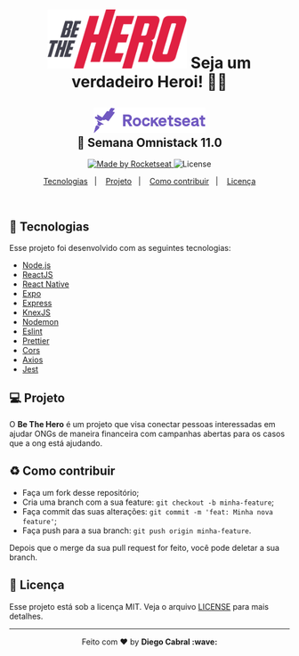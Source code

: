 <h1 align="center">
    <img alt="Semana OmniStack" src="img/logo3x.png" width="250px" />
    <b>Seja um verdadeiro Heroi!</b> 🦸‍♂️
</h1>

<h2 align="center">

  <img alt="Semana OmniStack" src="img/rocket.svg" width="200px" />
  <br/>
  🚀 Semana Omnistack 11.0
</h2>

<p align="center">
  <a href="https://rocketseat.com.br">
    <img alt="Made by Rocketseat" src="https://img.shields.io/badge/made%20by-Rocketseat-red">
  </a>
  <img alt="License" src="https://img.shields.io/badge/license-MIT-red">
</p>


<p align="center">
  <a href="#rocket-tecnologias">Tecnologias</a>&nbsp;&nbsp;&nbsp;|&nbsp;&nbsp;&nbsp;
  <a href="#-projeto">Projeto</a>&nbsp;&nbsp;&nbsp;|&nbsp;&nbsp;&nbsp;
  <a href="#-como-contribuir">Como contribuir</a>&nbsp;&nbsp;&nbsp;|&nbsp;&nbsp;&nbsp;
  <a href="#memo-licença">Licença</a>
</p>

<br>

## :rocket: Tecnologias

Esse projeto foi desenvolvido com as seguintes tecnologias:

- [Node.js](https://nodejs.org/en/)
- [ReactJS](https://reactjs.org)
- [React Native](https://facebook.github.io/react-native/)
- [Expo](https://expo.io/)
- [Express](https://expressjs.com/pt-br/)
- [KnexJS](http://knexjs.org/)
- [Nodemon](https://www.npmjs.com/package/nodemon)
- [Eslint](https://www.npmjs.com/package/eslint)
- [Prettier](https://prettier.io/)
- [Cors](https://www.npmjs.com/package/cors)
- [Axios](https://www.npmjs.com/package/axios)
- [Jest](https://www.npmjs.com/package/jest)

## 💻 Projeto

O **Be The Hero** é um projeto que visa conectar pessoas interessadas em ajudar ONGs de maneira financeira com campanhas abertas para os casos que a ong está ajudando.

## :recycle: Como contribuir

- Faça um fork desse repositório;
- Cria uma branch com a sua feature: `git checkout -b minha-feature`;
- Faça commit das suas alterações: `git commit -m 'feat: Minha nova feature'`;
- Faça push para a sua branch: `git push origin minha-feature`.

Depois que o merge da sua pull request for feito, você pode deletar a sua branch.

## :memo: Licença

Esse projeto está sob a licença MIT. Veja o arquivo [LICENSE](LICENSE.md) para mais detalhes.

---
<p align="center">Feito com ❤️ by <strong>Diego Cabral :wave: </p>